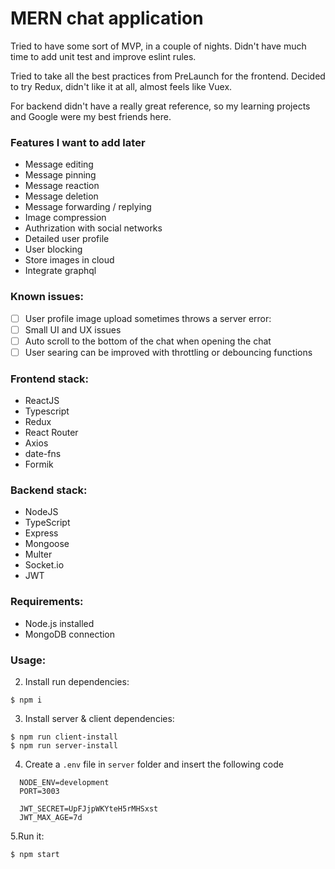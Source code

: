 # MERN chat application

Tried to have some sort of MVP, in a couple of nights. Didn't have much time to add unit test and improve eslint rules. 

Tried to take all the best practices from PreLaunch for the frontend. Decided to try Redux, didn't like it at all, almost feels like Vuex. 

For backend didn't have a really great reference, so my learning projects and Google were my best friends here.

### Features I want to add later
- Message editing
- Message pinning
- Message reaction
- Message deletion
- Message forwarding / replying
- Image compression
- Authrization with social networks
- Detailed user profile
- User blocking
- Store images in cloud
- Integrate graphql

### Known issues:
- [ ] User profile image upload sometimes throws a server error:
- [ ] Small UI and UX issues
- [ ] Auto scroll to the bottom of the chat when opening the chat
- [ ] User searing can be improved with throttling or debouncing functions

### Frontend stack:

* ReactJS
* Typescript
* Redux
* React Router
* Axios
* date-fns
* Formik

### Backend stack:

- NodeJS
- TypeScript
- Express
- Mongoose
- Multer
- Socket.io
- JWT


### Requirements:
* Node.js installed
* MongoDB connection


### Usage:
2. Install run dependencies:
```
$ npm i
```
3. Install server & client dependencies:
```
$ npm run client-install
$ npm run server-install
```
4. Create a `.env` file in ```server``` folder and insert the following code
```
  NODE_ENV=development
  PORT=3003

  JWT_SECRET=UpFJjpWKYteH5rMHSxst
  JWT_MAX_AGE=7d
```
5.Run it:
```
$ npm start
```